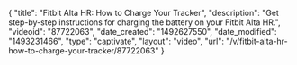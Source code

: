 {
    "title": "Fitbit Alta HR: How to Charge Your Tracker",
    "description": "Get step-by-step instructions for charging the battery on your Fitbit Alta HR.",
    "videoid": "87722063",
    "date_created": "1492627550",
    "date_modified": "1493231466",
    "type": "captivate",
    "layout": "video",
    "url": "\/v\/fitbit-alta-hr-how-to-charge-your-tracker\/87722063"
}